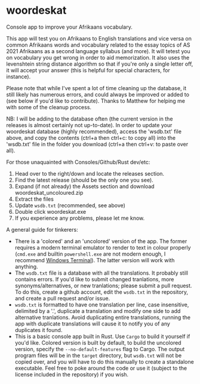 # woordeskat
Console app to improve your Afrikaans vocabulary.

This app will test you on Afrikaans to English translations and vice versa on common Afrikaans words and vocabulary related to the essay topics of AS 2021 Afrikaans as a second language syllabus (and more). It will tetest you on vocabulary you get wrong in order to aid memorization. It also uses the levenshtein string distance algorithm so that if you're only a single letter off, it will accept your answer (this is helpful for special characters, for instance).

Please note that while I've spent a lot of time cleaning up the database, it still likely has numerous errors, and could always be improved or added to (see below if you'd like to contribute). Thanks to Matthew for helping me with some of the cleanup process. 

NB: I will be adding to the database often (the current version in the releases is almost certainly not up-to-date). In order to update your woordeskat database (highly recommended), access the 'wsdb.txt' file above, and copy the contents (ctrl+a then ctrl+c: to copy all) into the 'wsdb.txt' file in the folder you download (ctrl+a then ctrl+v: to paste over all).

For those unaquainted with Consoles/Github/Rust dev/etc: 
1. Head over to the right/down and locate the releases section.
2. Find the latest release (should be the only one you see).
3. Expand (if not already) the Assets section and download woordeskat_uncoloured.zip
4. Extract the files
5. Update `wsdb.txt` (recommended, see above)
6. Double click woordeskat.exe
7. If you experience any problems, please let me know.

A general guide for tinkerers:
- There is a 'colored' and an 'uncolored' version of the app. The former requires a modern terminal emulator to render to text in colour properly (`cmd.exe` and builtin `powershell.exe` are not modern enough, I recommend [Windows Terminal](https://www.microsoft.com/store/productId/9N0DX20HK701)). The latter version will work with anything.
- The `wsdb.txt` file is a database with all the translations. It probably still contains errors. If you'd like to submit changed tranlations, more synonyms/alternatives, or new tranlations; please submit a pull request. To do this, create a github account, edit the `wsdb.txt` in the repository, and create a pull request and/or issue.
- `wsdb.txt` is formatted to have one translation per line, case insensitive, delimited by a '.', duplicate a translation and modify one side to add alternative tranlations. Avoid duplicating entire translations, running the app with duplicate translations will cause it to notify you of any duplicates it found.
- This is a basic console app built in Rust. Use `Cargo` to build it yourself if you'd like. Colored version is built by default, to build the uncolored version, specify the `--no-default-features` flag to Cargo. The output program files will be in the `target` directory, but `wsdb.txt` will not be copied over, and you will have to do this manually to create a standalone executable. Feel free to poke around the code or use it (subject to the license included in the repository) if you wish.
